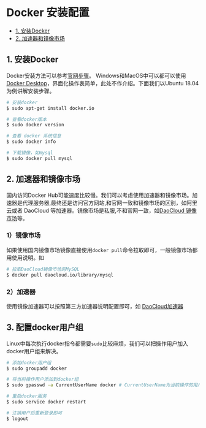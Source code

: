 # Docker 安装配置

* [1. 安装Docker](#1-安装docker)
* [2. 加速器和镜像市场](#2-加速器和镜像市场)

## 1. 安装Docker
Docker安装方法可以参考[官网步骤](https://docs.docker.com/install/)。
Windows和MacOS中可以都可以使用[Docker Desktop](https://www.docker.com/products/docker-desktop)，界面化操作表简单，此处不作介绍。下面我们以Ubuntu 18.04为例讲解安装步骤。

```sh
# 安装docker
$ sudo apt-get install docker.io

# 查看docker版本
$ sudo docker version

# 查看 docker 系统信息
$ sudo docker info

# 下载镜像，如mysql
$ sudo docker pull mysql
```

## 2. 加速器和镜像市场
国内访问Docker Hub可能速度比较慢。我们可以考虑使用加速器和镜像市场。加速器是代理服务器,最终还是访问官方网站,和官网一致和镜像市场的区别，如阿里云或者 DaoCloud 等加速器。镜像市场是私服,不和官网一致，如[DaoCloud 镜像市场](https://hub.daocloud.io/)等。

### 1）镜像市场
如果使用国内镜像市场镜像直接使用`docker pull`命令拉取即可，一般镜像市场都用使用说明。如

```sh
# 拉取DaoCloud镜像市场的MySQL
$ docker pull daocloud.io/library/mysql
```

### 2）加速器
使用镜像加速器可以按照第三方加速器说明配置即可，如 [DaoCloud加速器](https://www.daocloud.io/mirror)

## 3. 配置docker用户组
Linux中每次执行docker指令都需要`sudo`比较麻烦，我们可以把操作用户加入docker用户组来解决。
```sh
# 添加docker用户组
$ sudo groupadd docker

# 将当前操作用户添加到docker组
$ sudo gpasswd -a CurrentUserName docker # CurrentUserName为当前操作的用户名

# 重启docker服务
$ sudo service docker restart

# 注销用户后重新登录即可
$ logout
```